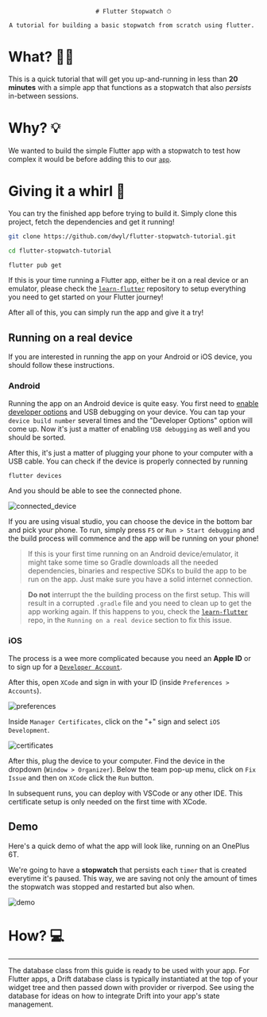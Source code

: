 <div align="center">

    # Flutter Stopwatch ⏱

    A tutorial for building a basic stopwatch from scratch using flutter. 

</div>

# What? 🤷‍♀️
This is a quick tutorial that will get you up-and-running
in less than **20 minutes** with a simple app 
that functions as a stopwatch that also *persists*
in-between sessions. 

# Why? 💡
We wanted to build the simple Flutter app 
with a stopwatch to test how complex it would be
before adding this to our [`app`](https://github.com/dwyl/app).

# Giving it a whirl 📲
You can try the finished app before trying to build it.
Simply clone this project, fetch the dependencies
and get it running!

```sh
git clone https://github.com/dwyl/flutter-stopwatch-tutorial.git

cd flutter-stopwatch-tutorial

flutter pub get
```

If this is your time running a Flutter app,
either be it on a real device or an emulator,
please check the [`learn-flutter`](https://github.com/dwyl/learn-flutter/tree/update-info#installing-flutter-%EF%B8%8F)
repository to setup everything you need to get started on your Flutter journey!

After all of this, you can simply run the app
and give it a try!

## Running on a real device
If you are interested in running the app on your
Android or iOS device, you should follow these instructions.

### Android
Running the app on an Android device is quite easy.
You first need to [enable developer options](https://developer.android.com/studio/debug/dev-options) and USB debugging on your device.
You can tap your `device build number` several times
and the "Developer Options" option will come up.
Now it's just a matter of enabling `USB debugging` as well 
and you should be sorted.

After this, it's just a matter of plugging your phone
to your computer with a USB cable. 
You can check if the device is properly connected by running

```sh
flutter devices
```

And you should be able to see the connected phone.

![connected_device](https://user-images.githubusercontent.com/17494745/201946732-a45299e6-66b4-4ef2-9499-f62a2190ec2c.png)

If you are using visual studio, you can choose the device
in the bottom bar and pick your phone. 
To run, simply press `F5` or `Run > Start debugging`
and the build process will commence and the app will be running on your phone!

> If this is your first time running on an Android device/emulator, 
> it might take some time so Gradle downloads all the needed dependencies,
> binaries and respective SDKs to build the app to be run on the app. 
> Just make sure you have a solid internet connection. 

> **Do not** interrupt the the building process on the first setup.
> This will result in a corrupted `.gradle` file and you need to 
> clean up to get the app working again. If this happens to you, 
> check the [`learn-flutter`](https://github.com/dwyl/flutter-counter-example/tree/update-info#running-on-a-real-device-)
> repo, in the `Running on a real device` section to fix this issue.

### iOS
The process is a wee more complicated because you need an
**Apple ID** or to sign up for a [`Developer Account`](https://developer.apple.com/programs/enroll/).

After this, open `XCode` and sign in with your ID 
(inside `Preferences > Accounts`).

![preferences](https://user-images.githubusercontent.com/17494745/202515691-d4d3832b-8b6e-4e3b-953f-9c01b4a87228.png)

Inside `Manager Certificates`, click on the "+" sign and
select `iOS Development`.

![certificates](https://user-images.githubusercontent.com/17494745/202516745-ba05bfac-20db-492f-9580-3aa7cc09803a.png)


After this, plug the device to your computer.
Find the device in the dropdown (`Window > Organizer`).
Below the team pop-up menu, click on `Fix Issue`
and then on `XCode` click the `Run` button.

In subsequent runs, you can deploy with VSCode
or any other IDE. 
This certificate setup is only needed on the first time with XCode.

## Demo
Here's a quick demo of what the app will look like,
running on an OnePlus 6T.

We're going to have a **stopwatch** that persists
each `timer` that is created everytime it's paused.
This way, we are saving not only the amount of times
the stopwatch was stopped and restarted but also when.

![demo](https://user-images.githubusercontent.com/17494745/202527641-95b5b33c-1824-47e0-ac75-4286497a3d1b.gif)


# How? 💻


---


The database class from this guide is ready to be used with your app. For Flutter apps, a Drift database class is typically instantiated at the top of your widget tree and then passed down with provider or riverpod. See using the database for ideas on how to integrate Drift into your app's state management.